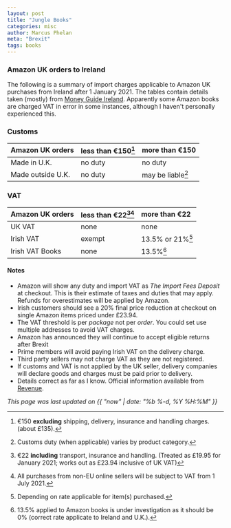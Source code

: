 ```yaml
---
layout: post
title: "Jungle Books"
categories: misc
author: Marcus Phelan
meta: "Brexit"
tags: books
---
```


### Amazon UK orders to Ireland 

The following is a summary of import charges applicable to Amazon UK purchases from Ireland after 1 January 2021. The tables contain details taken (mostly) from [Money Guide Ireland](https://www.moneyguideireland.com/buying-from-amazon-uk-after-brexit.html). Apparently some Amazon books are charged VAT in error in some instances, although I haven't personally experienced this. 

### Customs

| Amazon UK orders| less than €150[^1] | more than €150 |  
|:--|:--|:--|
| Made in U.K.| no duty | no duty |  
| Made outside U.K. | no duty | may be liable[^2]|  


### VAT 

|Amazon UK orders | less than €22[^3][^4] | more than €22|  
|:--|:--|:--|
| UK VAT | none |none | 
|Irish VAT| exempt | 13.5% or 21%[^5] |  
|Irish VAT Books| none | 13.5%[^6]|  

#### Notes 

- Amazon will show any duty and import VAT as _The Import Fees Deposit_ at checkout. This is their estimate of taxes and duties that may apply. Refunds for overestimates will be applied by Amazon.
- Irish customers should see a 20% final price reduction at checkout on single Amazon items priced under £23.94.
- The VAT threshold is per _package_ not per _order_. You could set use multiple addresses to avoid VAT charges.
- Amazon has announced they will continue to accept eligible returns after Brexit
- Prime members will avoid paying Irish VAT on the delivery charge.
- Third party sellers may not charge VAT as they are not registered.
- If customs and VAT is not applied by the UK seller, delivery companies will declare goods and charges must be paid prior to delivery.
- Details correct as far as I know. Official information available from [Revenue](https://www.revenue.ie/en/Home.aspx).


 
[^1]: €150 **excluding** shipping, delivery, insurance and handling charges. (about £135).
[^2]: Customs duty (when applicable) varies by product category.
[^3]: €22 **including** transport, insurance and handling. (Treated as £19.95 for January 2021; works out as £23.94 inclusive of UK VAT)
[^4]: All purchases from non-EU online sellers will be subject to VAT from 1 July 2021.
[^5]: Depending on rate applicable for item(s) purchased.
[^6]: 13.5% applied to Amazon books is under investigation as it should be 0% (correct rate applicate to Ireland and U.K.). 


_This page was last updated on {{ "now" | date: "%b %-d, %Y %H:%M" }}_